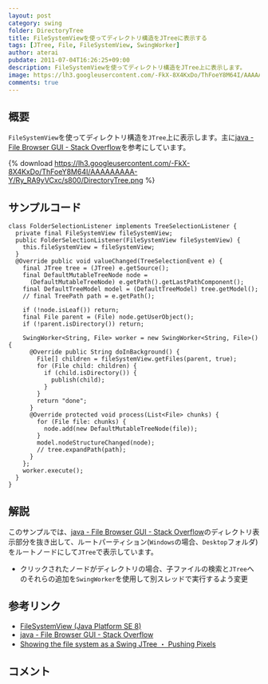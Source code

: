 ```yaml
---
layout: post
category: swing
folder: DirectoryTree
title: FileSystemViewを使ってディレクトリ構造をJTreeに表示する
tags: [JTree, File, FileSystemView, SwingWorker]
author: aterai
pubdate: 2011-07-04T16:26:25+09:00
description: FileSystemViewを使ってディレクトリ構造をJTree上に表示します。
image: https://lh3.googleusercontent.com/-FkX-8X4KxDo/ThFoeY8M64I/AAAAAAAAA-Y/Ry_RA9yVCxc/s800/DirectoryTree.png
comments: true
---
```

## 概要
`FileSystemView`を使ってディレクトリ構造を`JTree`上に表示します。主に[java - File Browser GUI - Stack Overflow](https://stackoverflow.com/questions/6182110/file-browser-gui)を参考にしています。

{% download https://lh3.googleusercontent.com/-FkX-8X4KxDo/ThFoeY8M64I/AAAAAAAAA-Y/Ry_RA9yVCxc/s800/DirectoryTree.png %}

## サンプルコード
<pre class="prettyprint"><code>class FolderSelectionListener implements TreeSelectionListener {
  private final FileSystemView fileSystemView;
  public FolderSelectionListener(FileSystemView fileSystemView) {
    this.fileSystemView = fileSystemView;
  }
  @Override public void valueChanged(TreeSelectionEvent e) {
    final JTree tree = (JTree) e.getSource();
    final DefaultMutableTreeNode node =
      (DefaultMutableTreeNode) e.getPath().getLastPathComponent();
    final DefaultTreeModel model = (DefaultTreeModel) tree.getModel();
    // final TreePath path = e.getPath();

    if (!node.isLeaf()) return;
    final File parent = (File) node.getUserObject();
    if (!parent.isDirectory()) return;

    SwingWorker&lt;String, File&gt; worker = new SwingWorker&lt;String, File&gt;() {
      @Override public String doInBackground() {
        File[] children = fileSystemView.getFiles(parent, true);
        for (File child: children) {
          if (child.isDirectory()) {
            publish(child);
          }
        }
        return "done";
      }
      @Override protected void process(List&lt;File&gt; chunks) {
        for (File file: chunks) {
          node.add(new DefaultMutableTreeNode(file));
        }
        model.nodeStructureChanged(node);
        // tree.expandPath(path);
      }
    };
    worker.execute();
  }
}
</code></pre>

## 解説
このサンプルでは、[java - File Browser GUI - Stack Overflow](https://stackoverflow.com/questions/6182110/file-browser-gui)のディレクトリ表示部分を抜き出して、ルートパーティション(`Windows`の場合、`Desktop`フォルダ)をルートノードにして`JTree`で表示しています。

- クリックされたノードがディレクトリの場合、子ファイルの検索と`JTree`へのそれらの追加を`SwingWorker`を使用して別スレッドで実行するよう変更

<!-- dummy comment line for breaking list -->

## 参考リンク
- [FileSystemView (Java Platform SE 8)](https://docs.oracle.com/javase/jp/8/docs/api/javax/swing/filechooser/FileSystemView.html)
- [java - File Browser GUI - Stack Overflow](https://stackoverflow.com/questions/6182110/file-browser-gui)
- [Showing the file system as a Swing JTree ・ Pushing Pixels](http://www.pushing-pixels.org/2007/07/22/showing-the-file-system-as-a-swing-jtree.html)

<!-- dummy comment line for breaking list -->

## コメント
